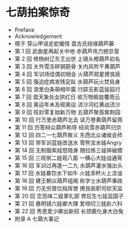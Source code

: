 # 七葫拍案惊奇

- Preface
- Acknowledgement
- 楔子 穿山甲误走蛇蝎怪 盘古氏结缘葫芦藤
- 第 1 回  武曲星再起关中地 赤葫芦伟力撼京营
- 第 2 回  修杨树辽东王出世 上镜头橙葫芦初名
- 第 3 回  关外雪冻碎钢筋骨 关内风吹干黄葫芦
- 第 4 回  军训场佳偶初相会 火葫芦观星撩良辰
- 第 5 回  强迫症病发残足趾 水葫芦玩火焚自身
- 第 6 回  浪里白条萌相毕露 行踪无影蓝娃狐行
- 第 7 回  盘天象处女拱红日 收万物紫娃覆雨云
- 第 8 回  奥运年未及观奥运 流沙河红黄战流沙
- 第 9 回  班封零复始新万物 五葫芦聚首紫荆园
- 第 10 回  行万里赤葫芦北去 读万卷黄葫芦留燕
- 第 11 回  历答辩众葫芦称导 经风雪赤葫芦归京
- 第 12 回  四二一七葫芦聚义 东西北众诸侯会师
- 第 13 回  带军训蓝娃改送水 管熊宝水娃Angry
- 第 14 回  无制服紫娃怒隐身 随拉练三娃摔破膝
- 第 15 回  三班倒二娃观八面 一横心大娃战通宵
- 第 16 回  军训过再逢一二九 水葫芦灌水强出头
- 第 17 回  水娃暴饮水下如牛 火娃添杯火上浇油
- 第 18 回  建王朝众葫芦组阁 称学士水葫芦秉政
- 第 19 回  力无穷晋位指挥使 撩良辰职司钦天监
- 第 20 回  恋百味二娃掌礼部 育后生七娃监国子
- 第 21 回  悬明镜六娃卿大理 爱唠叨三娃赴六科
- 第 22 回  秀恩爱少卿出新招 长颈鹿化身大白兔
- 附录 A  七葫大事记
